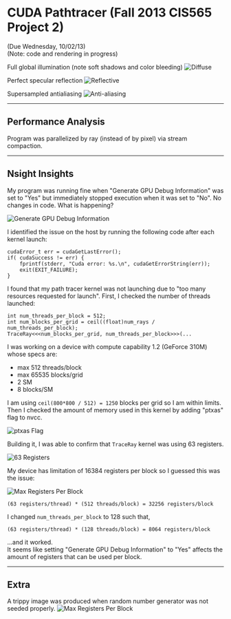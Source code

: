 
CUDA Pathtracer (Fall 2013 CIS565 Project 2)
============================================

(Due Wednesday, 10/02/13)  
(Note: code and rendering in progress)

Full global illumination (note soft shadows and color bleeding)
![Diffuse](https://raw.github.com/takfuruya/Project2-Pathtracer/master/renders/color_bleeding.0.8.bmp)

Perfect specular reflection
![Reflective](https://raw.github.com/takfuruya/Project2-Pathtracer/master/renders/color_bleeding.0.10.bmp)

Supersampled antialiasing
![Anti-aliasing](https://raw.github.com/takfuruya/Project2-Pathtracer/master/anti-aliasing.png)

-------------------------------------------------------------------------------
Performance Analysis
-------------------------------------------------------------------------------
Program was parallelized by ray (instead of by pixel) via stream compaction.  



-------------------------------------------------------------------------------
Nsight Insights
-------------------------------------------------------------------------------

My program was running fine when "Generate GPU Debug Information" was set to "Yes" but immediately
stopped execution when it was set to "No". No changes in code. What is happening?

![Generate GPU Debug Information](https://raw.github.com/takfuruya/Project2-Pathtracer/master/1.png)

I identified the issue on the host by running the following code after each kernel launch:

	cudaError_t err = cudaGetLastError();
	if( cudaSuccess != err) {
		fprintf(stderr, "Cuda error: %s.\n", cudaGetErrorString(err)); 
		exit(EXIT_FAILURE);
	}

I found that my path tracer kernel was not launching due to "too many resources requested for launch".
First, I checked the number of threads launched:

	int num_threads_per_block = 512;
	int num_blocks_per_grid = ceil((float)num_rays / num_threads_per_block);
	TraceRay<<<num_blocks_per_grid, num_threads_per_block>>>(...

I was working on a device with compute capability 1.2 (GeForce 310M) whose specs are:

 - max 512 threads/block
 - max 65535 blocks/grid
 - 2 SM
 - 8 blocks/SM

I am using ```ceil(800*800 / 512) = 1250``` blocks per grid so I am within limits.
Then I checked the amount of memory used in this kernel by adding "ptxas" flag to nvcc.

![ptxas Flag](https://raw.github.com/takfuruya/Project2-Pathtracer/master/2.png)

Building it, I was able to confirm that ```TraceRay``` kernel was using 63 registers.

![63 Registers](https://raw.github.com/takfuruya/Project2-Pathtracer/master/3.png)

My device has limitation of 16384 registers per block so I guessed this was the issue:

![Max Registers Per Block](https://raw.github.com/takfuruya/Project2-Pathtracer/master/4.png)

	(63 registers/thread) * (512 threads/block) = 32256 registers/block

I changed ```num_threads_per_block``` to 128 such that,

	(63 registers/thread) * (128 threads/block) = 8064 registers/block

...and it worked.  
It seems like setting "Generate GPU Debug Information" to "Yes" affects the amount of registers
that can be used per block.


-------------------------------------------------------------------------------
Extra
-------------------------------------------------------------------------------

A trippy image was produced when random number generator was not seeded properly.
![Max Registers Per Block](https://raw.github.com/takfuruya/Project2-Pathtracer/master/trippy.png)
